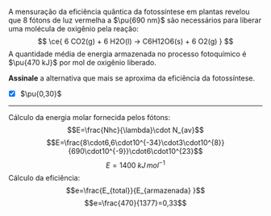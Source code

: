 A mensuração da eficiência quântica da fotossíntese em plantas revelou que 8 fótons de luz vermelha a $\pu{690 nm}$ são necessários para liberar uma molécula de oxigênio pela reação:
$$
    \ce{ 6 CO2(g) + 6 H2O(l) -> C6H12O6(s) + 6 O2(g) }
$$
A quantidade média de energia armazenada no processo fotoquímico é $\pu{470 kJ}$ por mol de oxigênio liberado.

**Assinale** a alternativa que mais se aproxima da eficiência da fotossíntese.

- [x] $\pu{0,30}$

---

Cálculo da energia molar fornecida pelos fótons:
$$E=\frac{Nhc}{\lambda}\cdot N_{av}$$
$$E=\frac{8\cdot6,6\cdot10^{-34}\cdot3\cdot10^{8}}{690\cdot10^{-9}}\cdot6\cdot10^{23}$$
$$E=1400\;kJ\,mol^{-1}$$
Cálculo da eficiência:
$$e=\frac{E_{total}}{E_{armazenada}   }$$
$$e=\frac{470}{1377}=0,33$$

